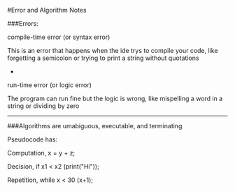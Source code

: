 #Error and Algorithm Notes

###Errors:

compile-time error (or syntax error)

This is an error that happens when the ide trys to compile your code, like forgetting a semicolon or trying to print a string without quotations

-

run-time error (or logic error)

The program can run fine but the logic is wrong, like mispelling a word in a string or dividing by zero

***

###Algorithms are umabiguous, executable, and terminating

Pseudocode has:

Computation, x = y + z;

Decision, if x1 < x2 (print("Hi"));

Repetition, while x < 30 (x+1);
